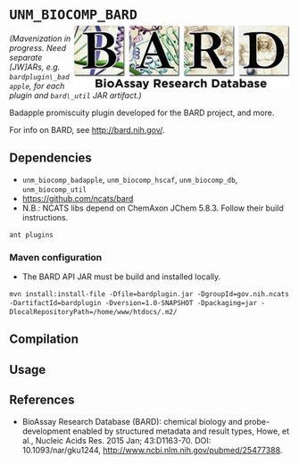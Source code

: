 # `UNM_BIOCOMP_BARD` <img align="right" src="/project/doc/images/bard_logo.png" height="120">

_(Mavenization in progress. Need separate [JW]ARs, e.g. `bardplugin\_badapple`, for
each plugin and `bard\_util` JAR artifact.)_

Badapple promiscuity plugin developed for the BARD project, and more.

For info on BARD, see <http://bard.nih.gov/>.

## Dependencies

* `unm_biocomp_badapple`, `unm_biocomp_hscaf`, `unm_biocomp_db`, `unm_biocomp_util` 
* <https://github.com/ncats/bard>
* N.B.: NCATS libs depend on ChemAxon JChem 5.8.3. Follow their build instructions.

```
ant plugins
```

### Maven configuration

* The BARD API JAR must be build and installed locally.

```
mvn install:install-file -Dfile=bardplugin.jar -DgroupId=gov.nih.ncats -DartifactId=bardplugin -Dversion=1.0-SNAPSHOT -Dpackaging=jar -DlocalRepositoryPath=/home/www/htdocs/.m2/
```

## Compilation

## Usage

## References

* BioAssay Research Database (BARD): chemical biology and probe-development enabled by
structured metadata and result types, Howe, et al., Nucleic Acids Res. 2015 Jan;
43:D1163-70. DOI: 10.1093/nar/gku1244, <http://www.ncbi.nlm.nih.gov/pubmed/25477388>.
